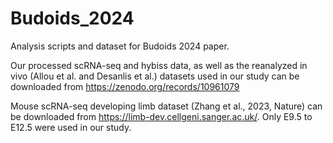 # Budoids_2024


Analysis scripts and dataset for Budoids 2024 paper.

Our processed scRNA-seq and hybiss data, as well as the reanalyzed in vivo (Allou et al. and Desanlis et al.) datasets used in our study can be downloaded from https://zenodo.org/records/10961079

Mouse scRNA-seq developing limb dataset (Zhang et al., 2023, Nature) can be downloaded from https://limb-dev.cellgeni.sanger.ac.uk/. Only E9.5 to E12.5 were used in our study.